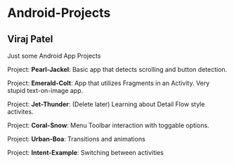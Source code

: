 # Android-Projects
## Viraj Patel

Just some Android App Projects

Project: **Pearl-Jackel**: Basic app that detects scrolling and button detection.

Project: **Emerald-Colt**: App that utilizes Fragments in an Activity. Very stupid
text-on-image app. 

Project: **Jet-Thunder**: (Delete later) Learning about Detail Flow style activites.

Project: **Coral-Snow**: Menu Toolbar interaction with toggable options.

Project: **Urban-Boa**: Transitions and animations

Project: **Intent-Example**: Switching  between activities